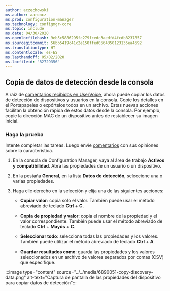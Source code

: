 ```yaml
---
author: aczechowski
ms.author: aaroncz
ms.prod: configuration-manager
ms.technology: configmgr-core
ms.topic: include
ms.date: 04/30/2020
ms.openlocfilehash: 9eb5c5886295fc279fcedc3aedfd4fcdb8237857
ms.sourcegitcommit: 56bb5419c41c2e150ffed0564350123135ea4592
ms.translationtype: HT
ms.contentlocale: es-ES
ms.lasthandoff: 05/02/2020
ms.locfileid: "82729356"
---
```

## <a name="copy-discovery-data-from-the-console"></a><a name="bkmk_copydisco"></a> Copia de datos de detección desde la consola

<!--6890051-->

A raíz de [comentarios recibidos en UserVoice](https://configurationmanager.uservoice.com/forums/300492/suggestions/16866169), ahora puede copiar los datos de detección de dispositivos y usuarios en la consola. Copie los detalles en el Portapapeles o expórtelos todos en un archivo. Estas nuevas acciones facilitan la obtención rápida de estos datos desde la consola. Por ejemplo, copie la dirección MAC de un dispositivo antes de restablecer su imagen inicial.

### <a name="try-it-out"></a>Haga la prueba

Intente completar las tareas. Luego envíe [comentarios](../../technical-preview-2003.md#bkmk_feedback) con sus opiniones sobre la característica.

1. En la consola de Configuration Manager, vaya al área de trabajo **Activos y compatibilidad**. Abra las propiedades de un usuario o un dispositivo.

1. En la pestaña **General**, en la lista **Datos de detección**, seleccione una o varias propiedades.

1. Haga clic derecho en la selección y elija una de las siguientes acciones:

    - **Copiar valor**: copia solo el valor. También puede usar el método abreviado de teclado **Ctrl** + **C**.

    - **Copia de propiedad y valor**: copia el nombre de la propiedad y el valor correspondiente. También puede usar el método abreviado de teclado **Ctrl** + **Mayús** + **C**.

    - **Seleccionar todo**: selecciona todas las propiedades y los valores. También puede utilizar el método abreviado de teclado **Ctrl** + **A**.

    - **Guardar resultados como**: guarda las propiedades y los valores seleccionados en un archivo de valores separados por comas (CSV) que especifique.

:::image type="content" source="../../media/6890051-copy-discovery-data.png" alt-text="Captura de pantalla de las propiedades del dispositivo para copiar datos de detección":::
